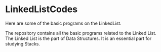 # LinkedListCodes
Here are some of the basic programs on the LinkedList.

The repository contains all the basic programs related to the Linked List. The Linked List is the part of Data Structures. It is an essential part for studying Stacks. 
